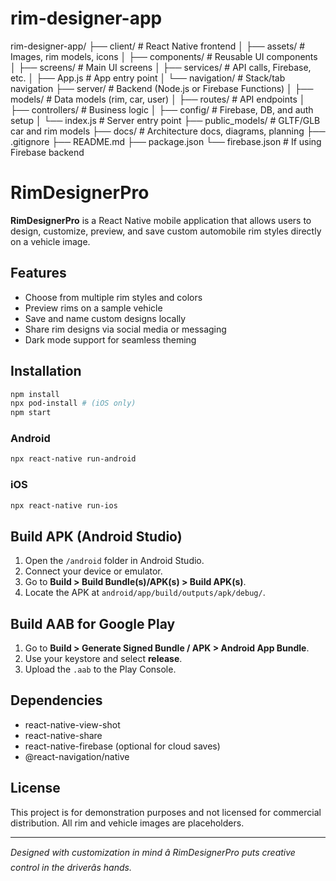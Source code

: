 # rim-designer-app
rim-designer-app/
├── client/                  # React Native frontend
│   ├── assets/              # Images, rim models, icons
│   ├── components/          # Reusable UI components
│   ├── screens/             # Main UI screens
│   ├── services/            # API calls, Firebase, etc.
│   ├── App.js               # App entry point
│   └── navigation/          # Stack/tab navigation
├── server/                  # Backend (Node.js or Firebase Functions)
│   ├── models/              # Data models (rim, car, user)
│   ├── routes/              # API endpoints
│   ├── controllers/         # Business logic
│   ├── config/              # Firebase, DB, and auth setup
│   └── index.js             # Server entry point
├── public_models/           # GLTF/GLB car and rim models
├── docs/                    # Architecture docs, diagrams, planning
├── .gitignore
├── README.md
├── package.json
└── firebase.json            # If using Firebase backend
# RimDesignerPro

**RimDesignerPro** is a React Native mobile application that allows users to design, customize, preview, and save custom automobile rim styles directly on a vehicle image.

## Features

- Choose from multiple rim styles and colors
- Preview rims on a sample vehicle
- Save and name custom designs locally
- Share rim designs via social media or messaging
- Dark mode support for seamless theming

## Installation

```bash
npm install
npx pod-install # (iOS only)
npm start
```

### Android

```bash
npx react-native run-android
```

### iOS

```bash
npx react-native run-ios
```

## Build APK (Android Studio)

1. Open the `/android` folder in Android Studio.
2. Connect your device or emulator.
3. Go to **Build > Build Bundle(s)/APK(s) > Build APK(s)**.
4. Locate the APK at `android/app/build/outputs/apk/debug/`.

## Build AAB for Google Play

1. Go to **Build > Generate Signed Bundle / APK > Android App Bundle**.
2. Use your keystore and select **release**.
3. Upload the `.aab` to the Play Console.

## Dependencies

- react-native-view-shot
- react-native-share
- react-native-firebase (optional for cloud saves)
- @react-navigation/native

## License

This project is for demonstration purposes and not licensed for commercial distribution. All rim and vehicle images are placeholders.

---
*Designed with customization in mind â RimDesignerPro puts creative control in the driverâs hands.*

